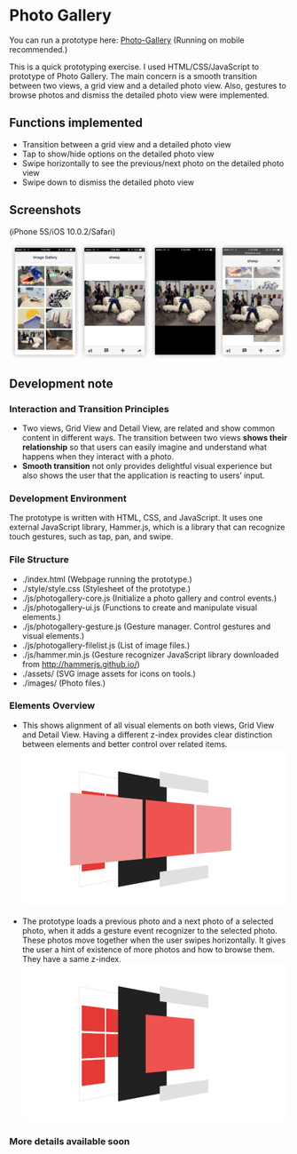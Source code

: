 # Photo Gallery
You can run a prototype here: [Photo-Gallery](http://www.dahyepark.com/photo-gallery/) (Running on mobile recommended.)

This is a quick prototyping exercise. I used HTML/CSS/JavaScript to prototype of Photo Gallery. The main concern is a smooth  transition between two views, a grid view and a detailed photo view. Also, gestures to browse photos and dismiss the detailed photo view were implemented.  

## Functions implemented
- Transition between a grid view and a detailed photo view
- Tap to show/hide options on the detailed photo view
- Swipe horizontally to see the previous/next photo on the detailed photo view
- Swipe down to dismiss the detailed photo view

## Screenshots
(iPhone 5S/iOS 10.0.2/Safari)

![Screenshots](https://github.com/danhobaklab/photo-gallery/blob/master/screenshots/screenshots.png)

## Development note
### Interaction and Transition Principles
- Two views, Grid View and Detail View, are related and show common content in different ways. The transition between two views **shows their relationship** so that users can easily imagine and understand what happens when they interact with a photo.
- **Smooth transition** not only provides delightful visual experience but also shows the user that the application is reacting to users’ input.

### Development Environment
The prototype is written with HTML, CSS, and JavaScript. It uses one external JavaScript library, Hammer.js, which is a library that can recognize touch gestures, such as tap, pan, and swipe.

### File Structure
- ./index.html (Webpage running the prototype.)
- ./style/style.css (Stylesheet of the prototype.)
- ./js/photogallery-core.js (Initialize a photo gallery and control events.)
- ./js/photogallery-ui.js (Functions to create and manipulate visual elements.)
- ./js/photogallery-gesture.js (Gesture manager. Control gestures and visual elements.)
- ./js/photogallery-filelist.js (List of image files.)
- ./js/hammer.min.js (Gesture recognizer JavaScript library downloaded from http://hammerjs.github.io/)
- ./assets/ (SVG image assets for icons on tools.)
- ./images/ (Photo files.)

### Elements Overview
- This shows alignment of all visual elements on both views, Grid View and Detail View. Having a different z-index provides clear distinction between elements and better control over related items.<br>
![zIndex](https://github.com/danhobaklab/photo-gallery/blob/master/screenshots/zIndex.png)

- The prototype loads a previous photo and a next photo of a selected photo, when it adds a gesture event recognizer to the selected photo. These photos move together when the user swipes horizontally. It gives the user a hint of existence of more photos and how to browse them. They have a same z-index.<br>
![zIndex2](https://github.com/danhobaklab/photo-gallery/blob/master/screenshots/zIndex2.png)


### More details available soon
